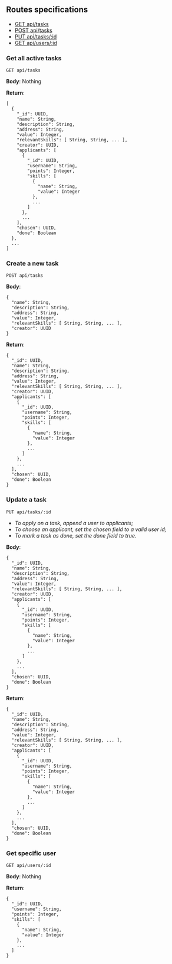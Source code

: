 ## Routes specifications

- [GET api/tasks](#get-all-active-tasks)
- [POST api/tasks](#create-a-new-task)
- [PUT api/tasks/:id](#update-a-task)
- [GET api/users/:id](#get-specific-user)

### Get all active tasks
`GET api/tasks`

**Body**: Nothing

**Return**:
```
[
  {
    "_id": UUID,
    "name": String,
    "description": String,
    "address": String,
    "value": Integer,
    "relevantSkills": [ String, String, ... ],
    "creator": UUID,
    "applicants": [
      {
        "_id": UUID,
        "username": String,
        "points": Integer,
        "skills": [ 
          {
            "name": String,
            "value": Integer
          }, 
          ...
        ]
      }, 
      ...
    ],
    "chosen": UUID,
    "done": Boolean
  },
  ...
]
```

### Create a new task
`POST api/tasks`

**Body**:
```
{
  "name": String,
  "description": String,
  "address": String,
  "value": Integer,
  "relevantSkills": [ String, String, ... ],
  "creator": UUID
}
```

**Return**:
```
{
  "_id": UUID,
  "name": String,
  "description": String,
  "address": String,
  "value": Integer,
  "relevantSkills": [ String, String, ... ],
  "creator": UUID,
  "applicants": [
    {
      "_id": UUID,
      "username": String,
      "points": Integer,
      "skills": [ 
        {
          "name": String,
          "value": Integer
        }, 
        ...
      ]
    }, 
    ...
  ],
  "chosen": UUID,
  "done": Boolean
}
```

### Update a task
`PUT api/tasks/:id`
- _To apply on a task, append a user to applicants;_
- _To choose an applicant, set the chosen field to a valid user id;_
- _To mark a task as done, set the done field to true._

**Body**:
```
{
  "_id": UUID,
  "name": String,
  "description": String,
  "address": String,
  "value": Integer,
  "relevantSkills": [ String, String, ... ],
  "creator": UUID,
  "applicants": [
    {
      "_id": UUID,
      "username": String,
      "points": Integer,
      "skills": [ 
        {
          "name": String,
          "value": Integer
        }, 
        ...
      ]
    }, 
    ...
  ],
  "chosen": UUID,
  "done": Boolean
}
```

**Return**: 
```
{
  "_id": UUID,
  "name": String,
  "description": String,
  "address": String,
  "value": Integer,
  "relevantSkills": [ String, String, ... ],
  "creator": UUID,
  "applicants": [
    {
      "_id": UUID,
      "username": String,
      "points": Integer,
      "skills": [ 
        {
          "name": String,
          "value": Integer
        }, 
        ...
      ]
    }, 
    ...
  ],
  "chosen": UUID,
  "done": Boolean
}
```

### Get specific user
`GET api/users/:id`

**Body**: Nothing

**Return**:
```
{
  "_id": UUID,
  "username": String,
  "points": Integer,
  "skills": [ 
    {
      "name": String,
      "value": Integer
    }, 
    ... 
  ]
}
```